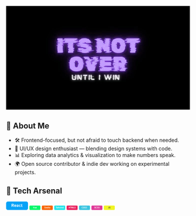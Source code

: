 <img src="https://github.com/Agrazel1459/Agrazel1459/blob/main/profileGITHUB.jpg"/>

## 🧩 About Me
- 🛠️ Frontend-focused, but not afraid to touch backend when needed.  
- 🎨 UI/UX design enthusiast — blending design systems with code.  
- 📊 Exploring data analytics & visualization to make numbers speak.  
- 🌍 Open source contributor & indie dev working on experimental projects.  

## 🔧 Tech Arsenal
<img src="https://github.com/Agrazel1459/Agrazel1459/blob/main/SkillBTN1.png" width="60px" hight="60px"/>
<img src="https://github.com/Agrazel1459/Agrazel1459/blob/main/SkillBTN2.png" width="30px"/>
<img src="https://github.com/Agrazel1459/Agrazel1459/blob/main/SkillBTN3.png" width="30px"/>
<img src="https://github.com/Agrazel1459/Agrazel1459/blob/main/SkillBTN4.png" width="30px"/>
<img src="https://github.com/Agrazel1459/Agrazel1459/blob/main/SkillBTN5.png" width="30px"/>
<img src="https://github.com/Agrazel1459/Agrazel1459/blob/main/SkillBTN6.png" width="30px"/>
<img src="https://github.com/Agrazel1459/Agrazel1459/blob/main/SkillBTN7.png" width="30px"/>
<img src="https://github.com/Agrazel1459/Agrazel1459/blob/main/SkillBTN8.png" width="30px"/>

